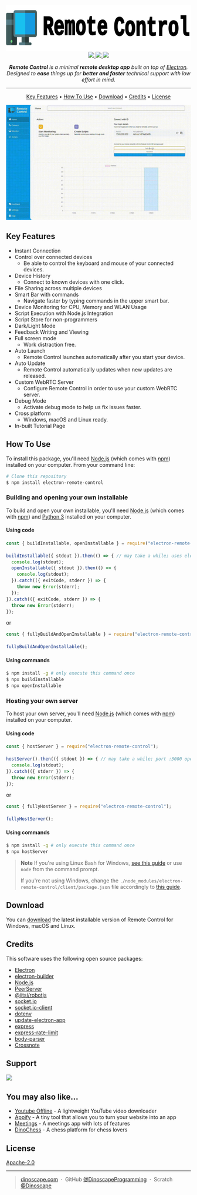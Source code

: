 <p align="center">
  <a href="https://DinoscapeProgramming.github.io/Remote-Control">
    <picture>
      <source height="125" media="(prefers-color-scheme: dark)" srcset="https://raw.githubusercontent.com/DinoscapeProgramming/Remote-Control/master/docs/static/logo-dark.svg">
      <img height="125" alt="Remote Control" src="https://raw.githubusercontent.com/DinoscapeProgramming/Remote-Control/master/docs/static/logo.svg">
    </picture>
  </a>
  <br>
  <a href="https://www.npmjs.com/package/electron-remote-control">
    <img src="https://badge.fury.io/js/electron-remote-control.svg">
  </a>
  <a href="https://opensource.org/license/apache-2-0">
    <img src="https://img.shields.io/badge/License-Apache%202.0-brightgreen.svg">
  </a>
  <a href="https://github.com/DinoscapeProgramming/Remote-Control/releases/tag/v1.0.0">
    <img src="https://img.shields.io/badge/Release-1.0.0-brightgreen.svg">
  </a>
</p>
<p align="center">
  <em><b>Remote Control</b> is a minimal <b>remote desktop app</b> built on top of <a href="http://electron.atom.io" target="_blank">Electron</a>. Designed to <b>ease</b> things up for <b>better and faster</b> technical support with low effort in mind.</em>
</p>

---

<p align="center">
  <a href="#key-features">Key Features</a> •
  <a href="#how-to-use">How To Use</a> •
  <a href="#download">Download</a> •
  <a href="#credits">Credits</a> •
  <a href="#license">License</a>
</p>

![screenshot](https://raw.githubusercontent.com/DinoscapeProgramming/Remote-Control/master/docs/static/demonstration.gif)

## Key Features

* Instant Connection
* Control over connected devices
  - Be able to control the keyboard and mouse of your connected devices.
* Device History
  - Connect to known devices with one click.
* File Sharing across multiple devices
* Smart Bar with commands
  - Navigate faster by typing commands in the upper smart bar.
* Device Monitoring for CPU, Memory and WLAN Usage
* Script Execution with Node.js Integration
* Script Store for non-programmers
* Dark/Light Mode
* Feedback Writing and Viewing
* Full screen mode
  - Work distraction free.
* Auto Launch
  - Remote Control launches automatically after you start your device.
* Auto Update
  - Remote Control automatically updates when new updates are released.
* Custom WebRTC Server
  - Configure Remote Control in order to use your custom WebRTC server.
* Debug Mode
  - Activate debug mode to help us fix issues faster.
* Cross platform
  - Windows, macOS and Linux ready.
* In-built Tutorial Page

## How To Use

To install this package, you'll need [Node.js](https://nodejs.org/en/download/) (which comes with [npm](http://npmjs.com)) installed on your computer. From your command line:

```bash
# Clone this repository
$ npm install electron-remote-control
```

### Building and opening your own installable
To build and open your own installable, you'll need [Node.js](https://nodejs.org/en/download/) (which comes with [npm](http://npmjs.com)) and [Python 3](https://www.python.org/downloads/) installed on your computer.

#### Using code
```js
const { buildInstallable, openInstallable } = require("electron-remote-control");

buildInstallable({ stdout }).then(() => { // may take a while; uses electron-builder
  console.log(stdout);
  openInstallable({ stdout }).then(() => {
    console.log(stdout);
  }).catch(({ exitCode, stderr }) => {
    throw new Error(stderr);
  });
}).catch(({ exitCode, stderr }) => {
  throw new Error(stderr);
});
```

or 

```js
const { fullyBuildAndOpenInstallable } = require("electron-remote-control");

fullyBuildAndOpenInstallable();
```

#### Using commands
```bash
$ npm install -g # only execute this command once
$ npx buildInstallable
$ npx openInstallable
```

### Hosting your own server
To host your own server, you'll need [Node.js](https://nodejs.org/en/download/) (which comes with [npm](http://npmjs.com)) installed on your computer.

#### Using code
```js
const { hostServer } = require("electron-remote-control");

hostServer().then(({ stdout }) => { // may take a while; port :3000 opens
  console.log(stdout);
}).catch(({ stderr }) => {
  throw new Error(stderr);
});
```

or

```js
const { fullyHostServer } = require("electron-remote-control");

fullyHostServer();
```

#### Using commands
```bash
$ npm install -g # only execute this command once
$ npx hostServer
```

> **Note**
> If you're using Linux Bash for Windows, [see this guide](https://www.howtogeek.com/261575/how-to-run-graphical-linux-desktop-applications-from-windows-10s-bash-shell/) or use `node` from the command prompt.
>
> If you're not using Windows, change the ```./node_modules/electron-remote-control/client/package.json``` file accordingly to [this guide](https://www.electron.build/index.html/).


## Download

You can [download](https://github.com/DinoscapeProgramming/Remote-Control/releases/tag/v1.0.1) the latest installable version of Remote Control for Windows, macOS and Linux.

## Credits

This software uses the following open source packages:

- [Electron](https://electronjs.org)
- [electron-builder](https://www.electron.build)
- [Node.js](https://nodejs.org)
- [PeerServer](https://github.com/peers/peerjs-server)
- [@jitsi/robotjs](https://github.com/jitsi/robotjs)
- [socket.io](https://socket.io)
- [socket.io-client](https://socket.io)
- [dotenv](https://github.com/motdotla/dotenv)
- [update-electron-app](https://github.com/electron/update-electron-app)
- [express](https://github.com/expressjs/express)
- [express-rate-limit](https://github.com/express-rate-limit/express-rate-limit)
- [body-parser](https://github.com/expressjs/body-parser)
- [Crossnote](https://github.com/shd101wyy/crossnote)

## Support

<a href="https://www.patreon.com/DinoscapeArmy">
	<img src="https://c5.patreon.com/external/logo/become_a_patron_button@2x.png" width="160">
</a>

## You may also like...

- [Youtube Offline](https://github.com/DinoscapeProgramming/Youtube-Offline) - A lightweight YouTube video downloader
- [Appify](https://github.com/DinoscapeProgramming/Appify) - A tiny tool that allows you to turn your website into an app
- [Meetings](https://github.com/DinoscapeProgramming/Meetings) - A meetings app with lots of features
- [DinoChess](https://github.com/DinoscapeProgramming/DinoChess) - A chess platform for chess lovers

## License

[Apache-2.0](https://raw.githubusercontent.com/DinoscapeProgramming/Remote-Control/master/LICENSE)

---

> [dinoscape.com](https://dinoscape.com) &nbsp;&middot;&nbsp;
> GitHub [@DinoscapeProgramming](https://github.com/DinoscapeProgramming) &nbsp;&middot;&nbsp;
> Scratch [@Dinoscape](https://scratch.mit.edu/users/Dinoscape)